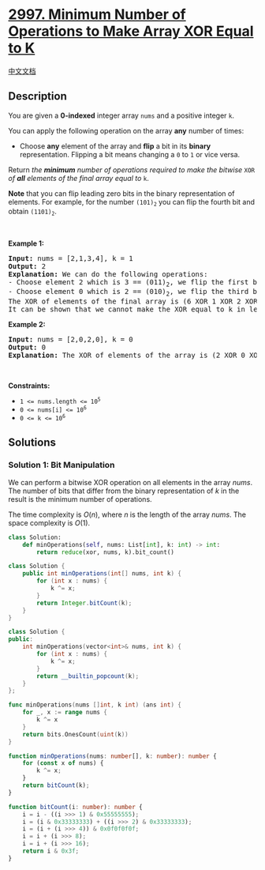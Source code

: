 # [2997. Minimum Number of Operations to Make Array XOR Equal to K](https://leetcode.com/problems/minimum-number-of-operations-to-make-array-xor-equal-to-k)

[中文文档](./solution/2900-2999/2997.Minimum%20Number%20of%20Operations%20to%20Make%20Array%20XOR%20Equal%20to%20K/README.md)

<!-- tags:Bit Manipulation,Array -->

## Description

<p>You are given a <strong>0-indexed</strong> integer array <code>nums</code> and a positive integer <code>k</code>.</p>

<p>You can apply the following operation on the array <strong>any</strong> number of times:</p>

<ul>
	<li>Choose <strong>any</strong> element of the array and <strong>flip</strong> a bit in its <strong>binary</strong> representation. Flipping a bit means changing a <code>0</code> to <code>1</code> or vice versa.</li>
</ul>

<p>Return <em>the <strong>minimum</strong> number of operations required to make the bitwise </em><code>XOR</code><em> of <strong>all</strong> elements of the final array equal to </em><code>k</code>.</p>

<p><strong>Note</strong> that you can flip leading zero bits in the binary representation of elements. For example, for the number <code>(101)<sub>2</sub></code> you can flip the fourth bit and obtain <code>(1101)<sub>2</sub></code>.</p>

<p>&nbsp;</p>
<p><strong class="example">Example 1:</strong></p>

<pre>
<strong>Input:</strong> nums = [2,1,3,4], k = 1
<strong>Output:</strong> 2
<strong>Explanation:</strong> We can do the following operations:
- Choose element 2 which is 3 == (011)<sub>2</sub>, we flip the first bit and we obtain (010)<sub>2</sub> == 2. nums becomes [2,1,2,4].
- Choose element 0 which is 2 == (010)<sub>2</sub>, we flip the third bit and we obtain (110)<sub>2</sub> = 6. nums becomes [6,1,2,4].
The XOR of elements of the final array is (6 XOR 1 XOR 2 XOR 4) == 1 == k.
It can be shown that we cannot make the XOR equal to k in less than 2 operations.
</pre>

<p><strong class="example">Example 2:</strong></p>

<pre>
<strong>Input:</strong> nums = [2,0,2,0], k = 0
<strong>Output:</strong> 0
<strong>Explanation:</strong> The XOR of elements of the array is (2 XOR 0 XOR 2 XOR 0) == 0 == k. So no operation is needed.
</pre>

<p>&nbsp;</p>
<p><strong>Constraints:</strong></p>

<ul>
	<li><code>1 &lt;= nums.length &lt;= 10<sup>5</sup></code></li>
	<li><code>0 &lt;= nums[i] &lt;= 10<sup>6</sup></code></li>
	<li><code>0 &lt;= k &lt;= 10<sup>6</sup></code></li>
</ul>

## Solutions

### Solution 1: Bit Manipulation

We can perform a bitwise XOR operation on all elements in the array $nums$. The number of bits that differ from the binary representation of $k$ in the result is the minimum number of operations.

The time complexity is $O(n)$, where $n$ is the length of the array $nums$. The space complexity is $O(1)$.

<!-- tabs:start -->

```python
class Solution:
    def minOperations(self, nums: List[int], k: int) -> int:
        return reduce(xor, nums, k).bit_count()
```

```java
class Solution {
    public int minOperations(int[] nums, int k) {
        for (int x : nums) {
            k ^= x;
        }
        return Integer.bitCount(k);
    }
}
```

```cpp
class Solution {
public:
    int minOperations(vector<int>& nums, int k) {
        for (int x : nums) {
            k ^= x;
        }
        return __builtin_popcount(k);
    }
};
```

```go
func minOperations(nums []int, k int) (ans int) {
	for _, x := range nums {
		k ^= x
	}
	return bits.OnesCount(uint(k))
}
```

```ts
function minOperations(nums: number[], k: number): number {
    for (const x of nums) {
        k ^= x;
    }
    return bitCount(k);
}

function bitCount(i: number): number {
    i = i - ((i >>> 1) & 0x55555555);
    i = (i & 0x33333333) + ((i >>> 2) & 0x33333333);
    i = (i + (i >>> 4)) & 0x0f0f0f0f;
    i = i + (i >>> 8);
    i = i + (i >>> 16);
    return i & 0x3f;
}
```

<!-- tabs:end -->

<!-- end -->
